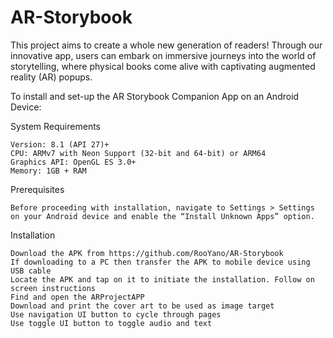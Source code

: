 # AR-Storybook

This project aims to create a whole new generation of readers! ​
Through our innovative app, users can embark on immersive journeys into the world of storytelling, where physical books come alive with captivating augmented reality (AR) popups.​


To install and set-up the AR Storybook Companion App on an Android Device:

  System Requirements

    Version: 8.1 (API 27)+
    CPU: ARMv7 with Neon Support (32-bit and 64-bit) or ARM64
    Graphics API: OpenGL ES 3.0+
    Memory: 1GB + RAM

  Prerequisites

    Before proceeding with installation, navigate to Settings > Settings on your Android device and enable the “Install Unknown Apps” option.


  Installation
  
    Download the APK from https://github.com/RooYano/AR-Storybook 
    If downloading to a PC then transfer the APK to mobile device using USB cable
    Locate the APK and tap on it to initiate the installation. Follow on screen instructions
    Find and open the ARProjectAPP
    Download and print the cover art to be used as image target 
    Use navigation UI button to cycle through pages 
    Use toggle UI button to toggle audio and text
